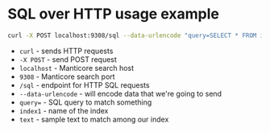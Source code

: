 # SQL over HTTP usage example

```bash
curl -X POST localhost:9308/sql --data-urlencode "query=SELECT * FROM index1 WHERE MATCH('text')"
```

- `curl` - sends HTTP requests
- `-X POST` - send POST request
- `localhost` - Manticore search host
- `9308` - Manticore search port
- `/sql` - endpoint for HTTP SQL requests
- `--data-urlencode` - will encode data that we're going to send
- `query=` - SQL query to match something
- `index1` - name of the index
- `text` - sample text to match among our index


